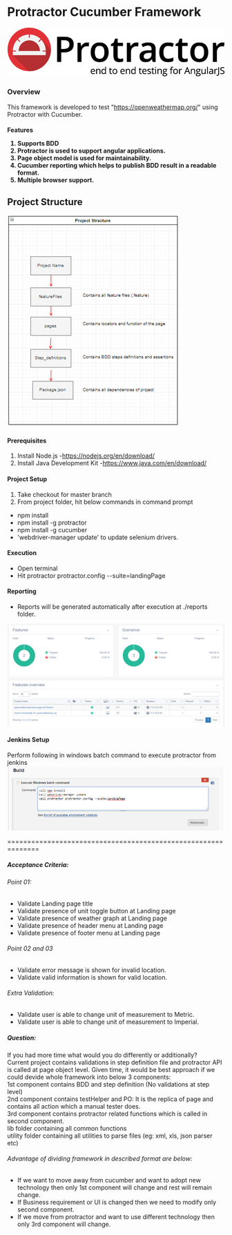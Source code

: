 # Protractor Cucumber Framework

![alt tag](./metadata/logo.png)

### Overview
This framework is developed to test "https://openweathermap.org/" using Protractor with Cucumber.
<br>
<h4>Features

1) Supports BDD
2) Protractor is used to support angular applications.
3) Page object model is used for maintainability.
3) Cucumber reporting which helps to publish BDD result in a readable format.
4) Multiple browser support.

## Project Structure

![alt tag](./metadata/projectStructure.PNG)

#### Prerequisites
1) Install Node.js -https://nodejs.org/en/download/
2) Install Java Development Kit -https://www.java.com/en/download/

#### Project Setup
1) Take checkout for master branch
2) From project folder, hit below commands in command prompt
* npm install
 * npm install -g protractor
 * npm install -g cucumber
 * 'webdriver-manager update' to update selenium drivers.

#### Execution
* Open terminal
* Hit protractor protractor.config --suite=landingPage

#### Reporting
* Reports will be generated automatically after execution at ./reports folder.

![alt tag](./metadata/report.PNG)

#### Jenkins Setup
Perform following in windows batch command to execute protractor from jenkins
![alt tag](./metadata/jenkins.png)


==============================================================
##### Acceptance Criteria:
###### Point 01:
* Validate Landing page title
* Validate presence of unit toggle button at Landing page
* Validate presence of weather graph at Landing page
* Validate presence of header menu at Landing page   
* Validate presence of footer menu at Landing page

###### Point 02 and 03
* Validate error message is shown for invalid location.
* Validate valid information is shown for valid location.

###### Extra Validation:
* Validate user is able to change unit of measurement to Metric.
* Validate user is able to change unit of measurement to Imperial.

##### Question:
If you had more time what would you do differently or additionally?
<br>Current project contains validations in step definition file and protractor API is called at page object level. Given time, it would be best approach if we could devide whole framework into below 3 components:
<br>1st component contains BDD and step definition (No validations at step level)
<br>2nd component contains testHelper and PO: It is the replica of page and contains all action which a manual tester does.
<br>3rd component contains protractor related functions which is called in second component.
<br>lib folder containing all common functions
<br> utility folder containing all utilities to parse files (eg: xml, xls, json parser etc)
<br>
###### Advantage of dividing framework in described format are below:
* If we want to move away from cucumber and want to adopt new technology then only 1st component will change and rest will remain change.
* If Business requirement or UI is changed then we need to modify only second component.
* If we move from protractor and want to use different technology then only 3rd component will change.    

